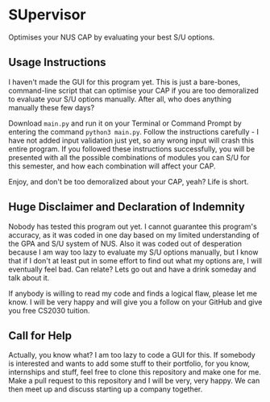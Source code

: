 # SUpervisor
Optimises your NUS CAP by evaluating your best S/U options.

## Usage Instructions
I haven't made the GUI for this program yet. This is just a bare-bones, command-line script that can optimise your CAP if you are too demoralized to evaluate your S/U options manually. 
After all, who does anything manually these few days?

Download `main.py` and run it on your Terminal or Command Prompt by entering the command `python3 main.py`. Follow the instructions carefully - I have not added input validation just yet, so any 
wrong input will crash this entire program. If you followed these instructions successfully, you will be presented with all the possible combinations of modules you can S/U for this semester, and 
how each combination will affect your CAP.

Enjoy, and don't be too demoralized about your CAP, yeah? Life is short.

## Huge Disclaimer and Declaration of Indemnity
Nobody has tested this program out yet. I cannot guarantee this program's accuracy, as it was coded in one day based on my limited understanding of the GPA and S/U system of NUS.
Also it was coded out of desperation because I am way too lazy to evaluate my S/U options manually, but I know that if I don't at least put in some effort to find out what my options are,
I will eventually feel bad. Can relate? Lets go out and have a drink someday and talk about it.

If anybody is willing to read my code and finds a logical flaw, please let me know. I will be very happy and will give you a follow on your GitHub and give you free CS2030 tuition.

## Call for Help
Actually, you know what? I am too lazy to code a GUI for this. If somebody is interested and wants to add some stuff to their portfolio, for you know, internships and stuff, feel free to clone this repository and make one for me. Make a pull request to this repository and I will be very, very happy. We can then meet up and discuss starting up a company together.
